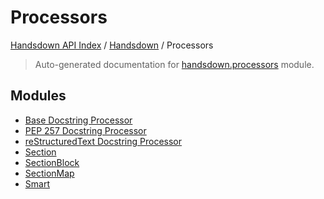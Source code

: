 # Processors

[Handsdown API Index](../../README.md#handsdown-api-index) / [Handsdown](../index.md#handsdown) / Processors

> Auto-generated documentation for [handsdown.processors](https://github.com/vemel/handsdown/blob/main/handsdown/processors/__init__.py) module.

## Modules

- [Base Docstring Processor](./base.md)
- [PEP 257 Docstring Processor](./pep257.md)
- [reStructuredText Docstring Processor](./rst.md)
- [Section](./section.md)
- [SectionBlock](./section_block.md)
- [SectionMap](./section_map.md)
- [Smart](./smart.md)
